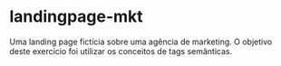# landingpage-mkt
Uma landing page fictícia sobre uma agência de marketing. O objetivo deste exercício foi utilizar os conceitos de tags semânticas.
